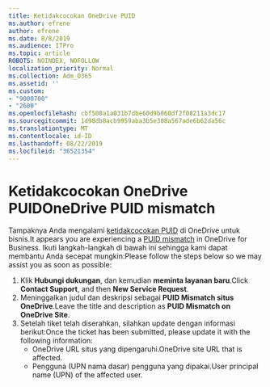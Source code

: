 ```yaml
---
title: Ketidakcocokan OneDrive PUID
ms.author: efrene
author: efrene
ms.date: 8/8/2019
ms.audience: ITPro
ms.topic: article
ROBOTS: NOINDEX, NOFOLLOW
localization_priority: Normal
ms.collection: Adm_O365
ms.assetid: ''
ms.custom:
- "9000700"
- "2600"
ms.openlocfilehash: cbf508a1a031b7dbe60d9b060df2f08211a3dc17
ms.sourcegitcommit: 1d98db8acb9959aba3b5e308a567ade6b62da56c
ms.translationtype: MT
ms.contentlocale: id-ID
ms.lasthandoff: 08/22/2019
ms.locfileid: "36521354"
---
```

# <a name="onedrive-puid-mismatch"></a><span data-ttu-id="99c46-102">Ketidakcocokan OneDrive PUID</span><span class="sxs-lookup"><span data-stu-id="99c46-102">OneDrive PUID mismatch</span></span>
<span data-ttu-id="99c46-103">Tampaknya Anda mengalami [ketidakcocokan PUID](https://docs.microsoft.com/sharepoint/support/administration/access-denied-or-need-permission-error-sharepoint-online-or-onedrive-for-business#when-accessing-a-onedrive-site) di OneDrive untuk bisnis.</span><span class="sxs-lookup"><span data-stu-id="99c46-103">It appears you are experiencing a [PUID mismatch](https://docs.microsoft.com/sharepoint/support/administration/access-denied-or-need-permission-error-sharepoint-online-or-onedrive-for-business#when-accessing-a-onedrive-site) in OneDrive for Business.</span></span> <span data-ttu-id="99c46-104">Ikuti langkah-langkah di bawah ini sehingga kami dapat membantu Anda secepat mungkin:</span><span class="sxs-lookup"><span data-stu-id="99c46-104">Please follow the steps below so we may assist you as soon as possible:</span></span>

1. <span data-ttu-id="99c46-105">Klik **Hubungi dukungan**, dan kemudian **meminta layanan baru**.</span><span class="sxs-lookup"><span data-stu-id="99c46-105">Click **Contact Support**, and then **New Service Request**.</span></span>
2. <span data-ttu-id="99c46-106">Meninggalkan judul dan deskripsi sebagai **PUID Mismatch situs OneDrive**.</span><span class="sxs-lookup"><span data-stu-id="99c46-106">Leave the title and description as **PUID Mismatch on OneDrive Site**.</span></span>
3. <span data-ttu-id="99c46-107">Setelah tiket telah diserahkan, silahkan update dengan informasi berikut:</span><span class="sxs-lookup"><span data-stu-id="99c46-107">Once the ticket has been submitted, please update it with the following information:</span></span>
    - <span data-ttu-id="99c46-108">OneDrive URL situs yang dipengaruhi.</span><span class="sxs-lookup"><span data-stu-id="99c46-108">OneDrive site URL that is affected.</span></span>
    - <span data-ttu-id="99c46-109">Pengguna (UPN nama dasar) pengguna yang dipakai.</span><span class="sxs-lookup"><span data-stu-id="99c46-109">User principal name (UPN) of the affected user.</span></span>



